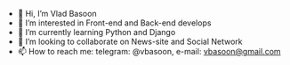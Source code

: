 - 👋 Hi, I’m Vlad Basoon
- 👀 I’m interested in Front-end and Back-end develops
- 🌱 I’m currently learning Python and Django
- 💞️ I’m looking to collaborate on News-site and Social Network
- 📫 How to reach me: telegram: @vbasoon, e-mail: vbasoon@gmail.com

<!---
vbasoon/vbasoon is a ✨ special ✨ repository because its `README.md` (this file) appears on your GitHub profile.
You can click the Preview link to take a look at your changes.
--->
